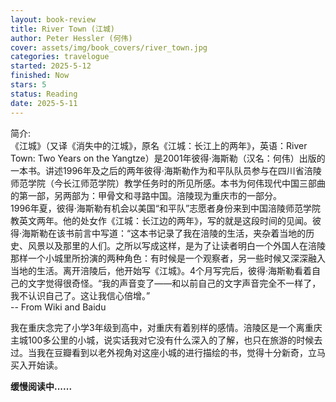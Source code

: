 ```yaml
---
layout: book-review
title: River Town (江城)
author: Peter Hessler (何伟)
cover: assets/img/book_covers/river_town.jpg
categories: travelogue
started: 2025-5-12
finished: Now
stars: 5
status: Reading
date: 2025-5-11
---
```


简介:  
《江城》（又译《消失中的江城》，原名《江城：长江上的两年》，英语：River Town: Two Years on the Yangtze）是2001年彼得·海斯勒（汉名：何伟）出版的一本书。讲述1996年及之后的两年彼得·海斯勒作为和平队队员参与在四川省涪陵师范学院（今长江师范学院）教学任务时的所见所感。本书为何伟现代中国三部曲的第一部，另两部为：甲骨文和寻路中国。涪陵现为重庆市的一部分。  
1996年夏，彼得·海斯勒有机会以美国“和平队”志愿者身份来到中国涪陵师范学院教英文两年。他的处女作《江城：长江边的两年》，写的就是这段时间的见闻。彼得·海斯勒在该书前言中写道：“这本书记录了我在涪陵的生活，夹杂着当地的历史、风景以及那里的人们。之所以写成这样，是为了让读者明白一个外国人在涪陵那样一个小城里所扮演的两种角色：有时候是一个观察者，另一些时候又深深融入当地的生活。离开涪陵后，他开始写《江城》。4个月写完后，彼得·海斯勒看着自己的文字觉得很奇怪。“我的声音变了——和以前自己的文字声音完全不一样了，我不认识自己了。这让我信心倍增。”  
-- From Wiki and Baidu

   
我在重庆念完了小学3年级到高中，对重庆有着别样的感情。涪陵区是一个离重庆主城100多公里的小城，说实话我对它没有什么深入的了解，也只在旅游的时候去过。当我在豆瓣看到以老外视角对这座小城的进行描绘的书，觉得十分新奇，立马买入开始读。


**缓慢阅读中......**
